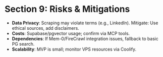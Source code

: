 # Section 9: Risks & Mitigations

- **Data Privacy**: Scraping may violate terms (e.g., LinkedIn). Mitigate: Use ethical sources, add disclaimers.
- **Costs**: Supabase/pgvector usage; confirm via MCP tools.
- **Dependencies**: If Mem-0/FireCrawl integration issues, fallback to basic PG search.
- **Scalability**: MVP is small; monitor VPS resources via Coolify. 